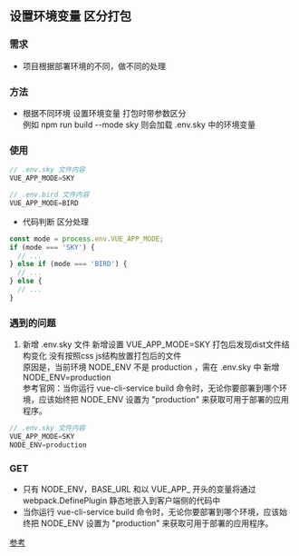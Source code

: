 ## 设置环境变量 区分打包

### 需求
* 项目根据部署环境的不同，做不同的处理

### 方法
* 根据不同环境 设置环境变量 打包时带参数区分   
  例如 npm run build --mode sky 则会加载 .env.sky 中的环境变量

### 使用
```js
// .env.sky 文件内容
VUE_APP_MODE=SKY
```

```js
// .env.bird 文件内容
VUE_APP_MODE=BIRD
```
* 代码判断 区分处理
```js
const mode = process.env.VUE_APP_MODE;
if (mode === 'SKY') {
  // ...
} else if (mode === 'BIRD') {
  // ...
} else {
  // ...
}
```

### 遇到的问题
1. 新增 .env.sky 文件 新增设置 VUE_APP_MODE=SKY 打包后发现dist文件结构变化 没有按照css js结构放置打包后的文件  
  原因是，当前环境 NODE_ENV 不是 production ，需在 .env.sky 中 新增 NODE_ENV=production  
  参考官网：当你运行 vue-cli-service build 命令时，无论你要部署到哪个环境，应该始终把 NODE_ENV 设置为 "production" 来获取可用于部署的应用程序。   
```js
// .env.sky 文件内容
VUE_APP_MODE=SKY
NODE_ENV=production
````

### GET
* 只有 NODE_ENV，BASE_URL 和以 VUE_APP_ 开头的变量将通过 webpack.DefinePlugin 静态地嵌入到客户端侧的代码中
* 当你运行 vue-cli-service build 命令时，无论你要部署到哪个环境，应该始终把 NODE_ENV 设置为 "production" 来获取可用于部署的应用程序。  

[参考](https://cli.vuejs.org/zh/guide/mode-and-env.html#%E6%A8%A1%E5%BC%8F)